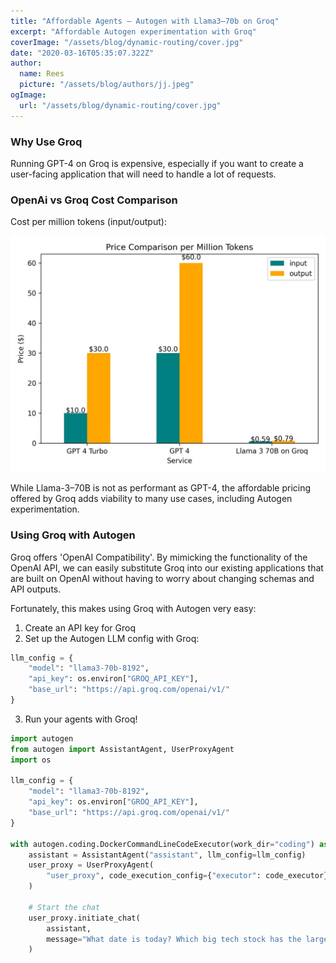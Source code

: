 ```yaml
---
title: "Affordable Agents — Autogen with Llama3–70b on Groq"
excerpt: "Affordable Autogen experimentation with Groq"
coverImage: "/assets/blog/dynamic-routing/cover.jpg"
date: "2020-03-16T05:35:07.322Z"
author:
  name: Rees
  picture: "/assets/blog/authors/jj.jpeg"
ogImage:
  url: "/assets/blog/dynamic-routing/cover.jpg"
---
```


### Why Use Groq

Running GPT-4 on Groq is expensive, especially if you want to create a user-facing application that will need to handle a lot of requests.


### OpenAi vs Groq Cost Comparison

Cost per million tokens (input/output):

![Cost comparison graph](/images/autogen-with-groq/graph.webp)

While Llama-3–70B is not as performant as GPT-4, the affordable pricing offered by Groq adds viability to many use cases, including Autogen experimentation.

### Using Groq with Autogen

Groq offers 'OpenAI Compatibility'. By mimicking the functionality of the OpenAI API, we can easily substitute Groq into our existing applications that are built on OpenAI without having to worry about changing schemas and API outputs.

Fortunately, this makes using Groq with Autogen very easy:

1. Create an API key for Groq
2. Set up the Autogen LLM config with Groq:

```python
llm_config = {
    "model": "llama3-70b-8192",
    "api_key": os.environ["GROQ_API_KEY"],
    "base_url": "https://api.groq.com/openai/v1/"
}
```

3. Run your agents with Groq!


``` python
import autogen
from autogen import AssistantAgent, UserProxyAgent
import os

llm_config = {
    "model": "llama3-70b-8192",
    "api_key": os.environ["GROQ_API_KEY"],
    "base_url": "https://api.groq.com/openai/v1/"
}

with autogen.coding.DockerCommandLineCodeExecutor(work_dir="coding") as code_executor:
    assistant = AssistantAgent("assistant", llm_config=llm_config)
    user_proxy = UserProxyAgent(
        "user_proxy", code_execution_config={"executor": code_executor}
    )

    # Start the chat
    user_proxy.initiate_chat(
        assistant,
        message="What date is today? Which big tech stock has the largest year-to-date gain this year? How much is the gain?"
    )
```
